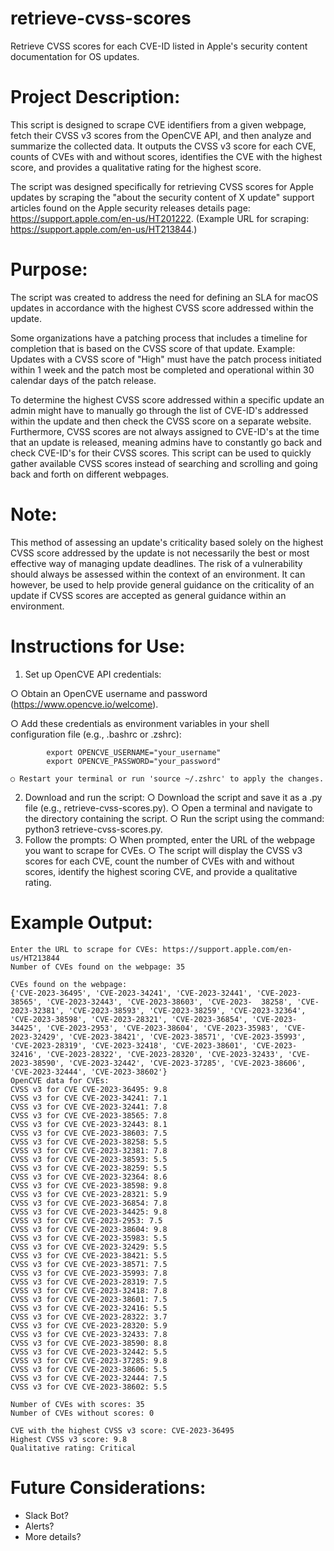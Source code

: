 # retrieve-cvss-scores
Retrieve CVSS scores for each CVE-ID listed in Apple's security content documentation for OS updates.

# Project Description:
This script is designed to scrape CVE identifiers from a given webpage, fetch their CVSS v3 scores from the OpenCVE API, and then analyze and summarize the collected data. It outputs the CVSS v3 score for each CVE, counts of CVEs with and without scores, identifies the CVE with the highest score, and provides a qualitative rating for the highest score.

The script was designed specifically for retrieving CVSS scores for Apple updates by scraping the "about the security content of X update" support articles found on the Apple security releases details page: https://support.apple.com/en-us/HT201222. (Example URL for scraping: https://support.apple.com/en-us/HT213844.)

# Purpose:
The script was created to address the need for defining an SLA for macOS updates in accordance with the highest CVSS score addressed within the update.

Some organizations have a patching process that includes a timeline for completion that is based on the CVSS score of that update. Example: Updates with a CVSS score of "High" must have the patch process initiated within 1 week and the patch most be completed and operational within 30 calendar days of the patch release.

To determine the highest CVSS score addressed within a specific update an admin might have to manually go through the list of CVE-ID's addressed within the update and then check the CVSS score on a separate website. Furthermore, CVSS scores are not always assigned to CVE-ID's at the time that an update is released, meaning admins have to constantly go back and check CVE-ID's for their CVSS scores. This script can be used to quickly gather available CVSS scores instead of searching and scrolling and going back and forth on different webpages.

# Note: 
This method of assessing an update's criticality based solely on the highest CVSS score addressed by the update is not necessarily the best or most effective way of managing update deadlines. The risk of a vulnerability should always be assessed within the context of an environment. It can however, be used to help provide general guidance on the criticality of an update if CVSS scores are accepted as general guidance within an environment.

# Instructions for Use:
1. Set up OpenCVE API credentials:
	
 ○ Obtain an OpenCVE username and password (https://www.opencve.io/welcome).
	
 ○ Add these credentials as environment variables in your shell configuration file (e.g., .bashrc or .zshrc):
		
		    export OPENCVE_USERNAME="your_username"
		    export OPENCVE_PASSWORD="your_password"
		
	○ Restart your terminal or run 'source ~/.zshrc' to apply the changes.
2. Download and run the script:
	○ Download the script and save it as a .py file (e.g., retrieve-cvss-scores.py).
	○ Open a terminal and navigate to the directory containing the script.
	○ Run the script using the command: python3 retrieve-cvss-scores.py.
3. Follow the prompts:
	○ When prompted, enter the URL of the webpage you want to scrape for CVEs.
	○ The script will display the CVSS v3 scores for each CVE, count the number of CVEs with and without scores, 		identify the highest scoring CVE, and provide a qualitative rating.

# Example Output:
    Enter the URL to scrape for CVEs: https://support.apple.com/en-us/HT213844
    Number of CVEs found on the webpage: 35
    
    CVEs found on the webpage:
    {'CVE-2023-36495', 'CVE-2023-34241', 'CVE-2023-32441', 'CVE-2023-38565', 'CVE-2023-32443', 'CVE-2023-38603', 'CVE-2023-  38258', 'CVE-2023-32381', 'CVE-2023-38593', 'CVE-2023-38259', 'CVE-2023-32364', 'CVE-2023-38598', 'CVE-2023-28321', 'CVE-2023-36854', 'CVE-2023-34425', 'CVE-2023-2953', 'CVE-2023-38604', 'CVE-2023-35983', 'CVE-2023-32429', 'CVE-2023-38421', 'CVE-2023-38571', 'CVE-2023-35993', 'CVE-2023-28319', 'CVE-2023-32418', 'CVE-2023-38601', 'CVE-2023-32416', 'CVE-2023-28322', 'CVE-2023-28320', 'CVE-2023-32433', 'CVE-2023-38590', 'CVE-2023-32442', 'CVE-2023-37285', 'CVE-2023-38606', 'CVE-2023-32444', 'CVE-2023-38602'}
    OpenCVE data for CVEs:
    CVSS v3 for CVE CVE-2023-36495: 9.8
    CVSS v3 for CVE CVE-2023-34241: 7.1
    CVSS v3 for CVE CVE-2023-32441: 7.8
    CVSS v3 for CVE CVE-2023-38565: 7.8
    CVSS v3 for CVE CVE-2023-32443: 8.1
    CVSS v3 for CVE CVE-2023-38603: 7.5
    CVSS v3 for CVE CVE-2023-38258: 5.5
    CVSS v3 for CVE CVE-2023-32381: 7.8
    CVSS v3 for CVE CVE-2023-38593: 5.5
    CVSS v3 for CVE CVE-2023-38259: 5.5
    CVSS v3 for CVE CVE-2023-32364: 8.6
    CVSS v3 for CVE CVE-2023-38598: 9.8
    CVSS v3 for CVE CVE-2023-28321: 5.9
    CVSS v3 for CVE CVE-2023-36854: 7.8
    CVSS v3 for CVE CVE-2023-34425: 9.8
    CVSS v3 for CVE CVE-2023-2953: 7.5
    CVSS v3 for CVE CVE-2023-38604: 9.8
    CVSS v3 for CVE CVE-2023-35983: 5.5
    CVSS v3 for CVE CVE-2023-32429: 5.5
    CVSS v3 for CVE CVE-2023-38421: 5.5
    CVSS v3 for CVE CVE-2023-38571: 7.5
    CVSS v3 for CVE CVE-2023-35993: 7.8
    CVSS v3 for CVE CVE-2023-28319: 7.5
    CVSS v3 for CVE CVE-2023-32418: 7.8
    CVSS v3 for CVE CVE-2023-38601: 7.5
    CVSS v3 for CVE CVE-2023-32416: 5.5
    CVSS v3 for CVE CVE-2023-28322: 3.7
    CVSS v3 for CVE CVE-2023-28320: 5.9
    CVSS v3 for CVE CVE-2023-32433: 7.8
    CVSS v3 for CVE CVE-2023-38590: 8.8
    CVSS v3 for CVE CVE-2023-32442: 5.5
    CVSS v3 for CVE CVE-2023-37285: 9.8
    CVSS v3 for CVE CVE-2023-38606: 5.5
    CVSS v3 for CVE CVE-2023-32444: 7.5
    CVSS v3 for CVE CVE-2023-38602: 5.5
    
    Number of CVEs with scores: 35
    Number of CVEs without scores: 0
    
    CVE with the highest CVSS v3 score: CVE-2023-36495
    Highest CVSS v3 score: 9.8
    Qualitative rating: Critical

# Future Considerations:
- Slack Bot?
- Alerts?
- More details?
